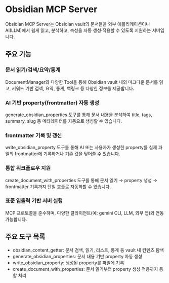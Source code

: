 # Obsidian MCP Server

Obsidian MCP Server는 Obsidian vault의 문서들을 외부 애플리케이션이나 AI(LLM)에서 쉽게 읽고, 분석하고, 속성을 자동 생성·적용할 수 있도록 지원하는 서버입니다.

## 주요 기능

### 문서 읽기/검색/요약/통계

DocumentManager와 다양한 Tool을 통해 Obsidian vault 내의 마크다운 문서를 읽고, 키워드 기반 검색, 요약, 통계, 백링크 등 다양한 정보를 제공합니다.

### AI 기반 property(frontmatter) 자동 생성

generate_obsidian_properties 도구를 통해 문서 내용을 분석하여 title, tags, summary, slug 등 메타데이터를 자동으로 생성할 수 있습니다.

### frontmatter 기록 및 갱신

write_obsidian_property 도구를 통해 AI 또는 사용자가 생성한 property를 실제 파일의 frontmatter에 기록하거나 기존 값을 덮어쓸 수 있습니다.

### 통합 워크플로우 지원

create_document_with_properties 도구를 통해 문서 읽기 → property 생성 → frontmatter 기록까지 단일 호출로 자동화할 수 있습니다.

### 표준 입출력 기반 서버 실행

MCP 프로토콜을 준수하며, 다양한 클라이언트(예: gemini CLI, LLM, 외부 앱)와 연동 가능합니다.

## 주요 도구 목록

- obsidian_content_getter: 문서 검색, 읽기, 리스트, 통계 등 vault 내 컨텐츠 탐색
- generate_obsidian_properties: 문서 내용 기반 property 자동 생성
- write_obsidian_property: 생성된 property를 파일에 기록
- create_document_with_properties: 문서 읽기부터 property 생성·적용까지 통합 처리
